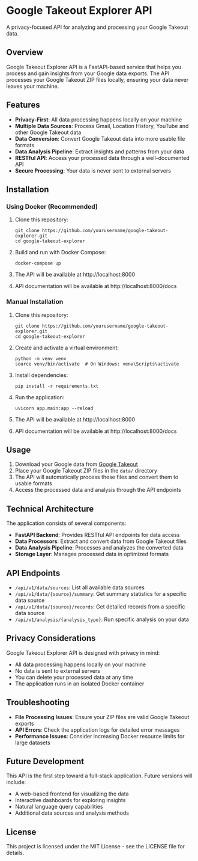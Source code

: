 # Google Takeout Explorer API

A privacy-focused API for analyzing and processing your Google Takeout data.

## Overview

Google Takeout Explorer API is a FastAPI-based service that helps you process and gain insights from your Google data exports. The API processes your Google Takeout ZIP files locally, ensuring your data never leaves your machine.

## Features

- **Privacy-First**: All data processing happens locally on your machine
- **Multiple Data Sources**: Process Gmail, Location History, YouTube and other Google Takeout data
- **Data Conversion**: Convert Google Takeout data into more usable file formats
- **Data Analysis Pipeline**: Extract insights and patterns from your data
- **RESTful API**: Access your processed data through a well-documented API
- **Secure Processing**: Your data is never sent to external servers

## Installation

### Using Docker (Recommended)

1. Clone this repository:
   ```
   git clone https://github.com/yourusername/google-takeout-explorer.git
   cd google-takeout-explorer
   ```

2. Build and run with Docker Compose:
   ```
   docker-compose up
   ```

3. The API will be available at http://localhost:8000
4. API documentation will be available at http://localhost:8000/docs

### Manual Installation

1. Clone this repository:
   ```
   git clone https://github.com/yourusername/google-takeout-explorer.git
   cd google-takeout-explorer
   ```

2. Create and activate a virtual environment:
   ```
   python -m venv venv
   source venv/bin/activate  # On Windows: venv\Scripts\activate
   ```

3. Install dependencies:
   ```
   pip install -r requirements.txt
   ```

4. Run the application:
   ```
   uvicorn app.main:app --reload
   ```

5. The API will be available at http://localhost:8000
6. API documentation will be available at http://localhost:8000/docs

## Usage

1. Download your Google data from [Google Takeout](https://takeout.google.com/)
2. Place your Google Takeout ZIP files in the `data/` directory
3. The API will automatically process these files and convert them to usable formats
4. Access the processed data and analysis through the API endpoints

## Technical Architecture

The application consists of several components:

- **FastAPI Backend**: Provides RESTful API endpoints for data access
- **Data Processors**: Extract and convert data from Google Takeout files
- **Data Analysis Pipeline**: Processes and analyzes the converted data
- **Storage Layer**: Manages processed data in optimized formats

## API Endpoints

- `/api/v1/data/sources`: List all available data sources
- `/api/v1/data/{source}/summary`: Get summary statistics for a specific data source
- `/api/v1/data/{source}/records`: Get detailed records from a specific data source
- `/api/v1/analysis/{analysis_type}`: Run specific analysis on your data

## Privacy Considerations

Google Takeout Explorer API is designed with privacy in mind:

- All data processing happens locally on your machine
- No data is sent to external servers
- You can delete your processed data at any time
- The application runs in an isolated Docker container

## Troubleshooting

- **File Processing Issues**: Ensure your ZIP files are valid Google Takeout exports
- **API Errors**: Check the application logs for detailed error messages
- **Performance Issues**: Consider increasing Docker resource limits for large datasets

## Future Development

This API is the first step toward a full-stack application. Future versions will include:
- A web-based frontend for visualizing the data
- Interactive dashboards for exploring insights
- Natural language query capabilities
- Additional data sources and analysis methods

## License

This project is licensed under the MIT License - see the LICENSE file for details.

